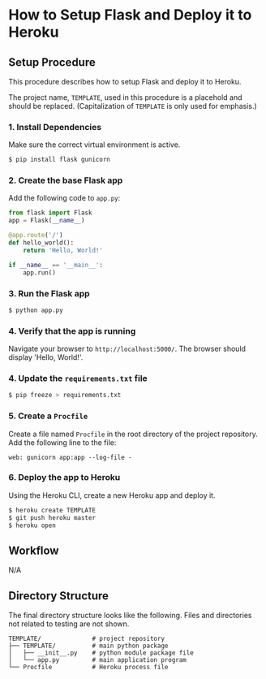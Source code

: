 # How to Setup Flask and Deploy it to Heroku

## Setup Procedure

This procedure describes how to setup Flask and deploy it to Heroku. 

The project name, `TEMPLATE`, used in this procedure is a placehold and should be replaced. (Capitalization of `TEMPLATE` is only used for emphasis.)

### 1. Install Dependencies

Make sure the correct virtual environment is active.

```bash
$ pip install flask gunicorn
```

### 2. Create the base Flask app

Add the following code to `app.py`:

```python
from flask import Flask
app = Flask(__name__)

@app.route('/')
def hello_world():
	return 'Hello, World!'

if __name__ == '__main__':
	app.run()
```

### 3. Run the Flask app

```bash
$ python app.py
```

### 4. Verify that the app is running

Navigate your browser to `http://localhost:5000/`. The browser should display 'Hello, World!'.

### 4. Update the `requirements.txt` file

```bash
$ pip freeze > requirements.txt
```

### 5. Create a `Procfile`

Create a file named `Procfile` in the root directory of the project repository. Add the following line to the file:

```
web: gunicorn app:app --log-file -
```

### 6. Deploy the app to Heroku

Using the Heroku CLI, create a new Heroku app and deploy it.

```bash
$ heroku create TEMPLATE
$ git push heroku master
$ heroku open
```

## Workflow

N/A

## Directory Structure

The final directory structure looks like the following. Files and directories not related to testing are not shown.

```
TEMPLATE/              # project repository
├── TEMPLATE/          # main python package
│   ├── __init__.py    # python module package file
│   └── app.py         # main application program
└── Procfile           # Heroku process file
```

